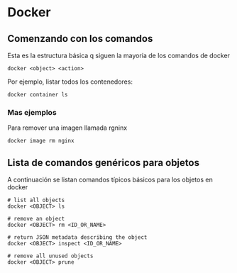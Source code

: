 # Docker

## Comenzando con los comandos

Esta es la estructura básica q siguen la mayoría de los comandos de docker

```shh
docker <object> <action>
```

Por ejemplo, listar todos los contenedores:

```shh
docker container ls
```

### Mas ejemplos

Para remover una imagen llamada rgninx

```shh
docker image rm nginx
```

## Lista de comandos genéricos para objetos

A continuación se listan comandos típicos básicos para los objetos en docker

```shh
# list all objects
docker <OBJECT> ls

# remove an object
docker <OBJECT> rm <ID_OR_NAME>

# return JSON metadata describing the object
docker <OBJECT> inspect <ID_OR_NAME>

# remove all unused objects
docker <OBJECT> prune
```
